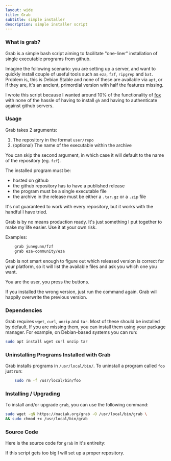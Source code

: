 ```yaml
---
layout: wide
title: Grab
subtitle: simple installer
description: simple installer script
---
```


### What is grab?

Grab is a simple bash script aiming to facilitate "one-liner" installation of single executable programs from github.

Imagine the following scenario: you are setting up a server, and want to quickly install couple of useful tools such as `eza`, `fzf`, `ripgrep` and `bat`. Problem is, this is Debian Stable and none of these are available via `apt`, or if they are, it's an ancient, primordial version with half the features missing.

I wrote this script because I wanted around 10% of the functionality of [fox](https://www.getfox.sh/) with none of the hassle of having to install `gh` and having to authenticate against github servers.


### Usage

Grab takes 2 arguments:

1. The repository in the format `user/repo`
3. (optional) The name of the executable within the archive

You can skip the second argument, in which case it will default to the name of the repository (eg. `fzf`).

The installed program must be:

- hosted on github
- the github repository has to have a published release
- the program must be a single executable file
- the archive in the release must be either a `.tar.gz` or a `.zip` file

It's not guaranteed to work with every repository, but it works with the handful I have tried. 

Grab is by no means production ready. It's just something I put together to make my life easier. Use it at your own risk.

Examples:

```bash
    grab junegunn/fzf
    grab eza-community/eza
```
Grab is not smart enough to figure out which released version is correct for your platform, so it will list the available files and ask you which one you want.

You are the user, you press the buttons.

If you installed the wrong version, just run the command again. Grab will happily overwrite the previous version.

### Dependencies

Grab requires `wget`, `curl`, `unzip` and `tar`. Most of these should be installed by default. If you are missing them, you can install them using your package manager. For example, on Debian-based systems you can run:

```bash
sudo apt install wget curl unzip tar
```


### Uninstalling Programs Installed with Grab

Grab installs programs in `/usr/local/bin/`. To uninstall a program called `foo` just run:

```bash
    sudo rm -f /usr/local/bin/foo
```


### Installing / Upgrading

To install and/or upgrade `grab`, you can use the following command:

```bash
sudo wget -qN https://maciak.org/grab -O /usr/local/bin/grab \
&& sudo chmod +x /usr/local/bin/grab
```


### Source Code

Here is the source code for `grab` in it's entireity:

<script src="https://gist.github.com/maciakl/a3b689230b155227abeb35a462cb6478.js"></script>

If this script gets too big I will set up a proper repository.

